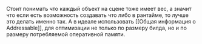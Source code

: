 Стоит понимать что каждый объект на сцене тоже имеет вес, а значит что если есть возможность создавать что либо в рантайме, то лучше это делать именно так. А в идеале использовать [[Общая информация о Addressable]], для оптимизации не только по размеру билда, но и по размеру потребляемой оперативной памяти.